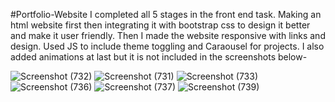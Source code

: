#Portfolio-Website
I completed all 5 stages in the front end task. Making an html website first then integrating it with bootstrap css to design it better and make it user friendly. Then I made the website responsive with links and design. Used JS to include theme toggling and Caraousel for projects. I also added animations at last but it is not included in the screenshots below-

![Screenshot (732)](https://github.com/user-attachments/assets/aeab4a2f-9dd6-4c5f-b0f6-bd6d4336f001)
![Screenshot (731)](https://github.com/user-attachments/assets/7dce6b96-24bb-46ee-bdfd-955170b6abf0)
![Screenshot (733)](https://github.com/user-attachments/assets/62f5b71f-d16c-4194-9288-1aa97ab62d78)
![Screenshot (736)](https://github.com/user-attachments/assets/71b842d8-38a4-4af2-8f2c-82d446fc9261)
![Screenshot (737)](https://github.com/user-attachments/assets/fea8635d-ae67-4691-bdc9-6a5cc48e1588)
![Screenshot (739)](https://github.com/user-attachments/assets/6c126882-1036-4e1e-97d3-fa921227ce01)


